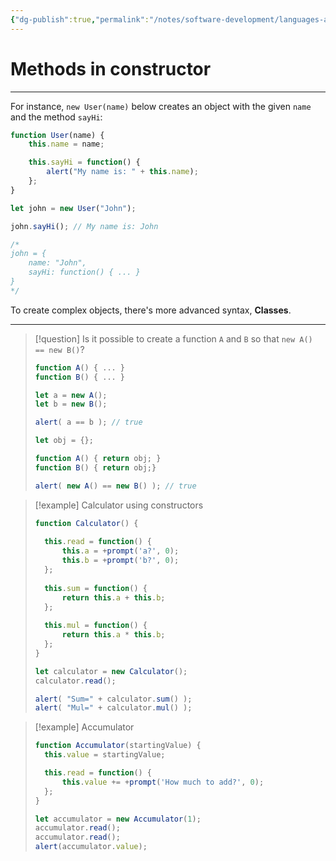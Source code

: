```yaml
---
{"dg-publish":true,"permalink":"/notes/software-development/languages-and-frameworks/web-development/front-end/javascript-vanilla/03-objects/05-constructor-operator-new/04-methods-in-constructor/","tags":["programming","webdevelopment","frontend","JavaScript"],"created":"2025-07-13T15:24:56.538+08:00"}
---
```


# Methods in constructor

--- 


For instance, `new User(name)` below creates an object with the given `name` and the method `sayHi`:
```javascript
function User(name) {
	this.name = name;

	this.sayHi = function() {
		alert("My name is: " + this.name);
	};
}

let john = new User("John");

john.sayHi(); // My name is: John

/*
john = {
	name: "John",
	sayHi: function() { ... }
}
*/
```

To create complex objects, there's more advanced syntax, __Classes__.

---

>[!question] Is it possible to create a function `A` and `B` so that `new A() == new B()`?
>```javascript
>function A() { ... }
>function B() { ... }
>
>let a = new A();
>let b = new B();
>
>alert( a == b ); // true
>```
>
>```javascript
>let obj = {};
>
>function A() { return obj; }
>function B() { return obj;}
>
>alert( new A() == new B() ); // true
>```

>[!example] Calculator using constructors
>```javascript
>function Calculator() {
>	
>	this.read = function() {
>		this.a = +prompt('a?', 0);
>		this.b = +prompt('b?', 0);
>	};
>	
>	this.sum = function() {
>		return this.a + this.b;
>	};
>	
>	this.mul = function() {
>		return this.a * this.b;
>	};
>}
>
>let calculator = new Calculator();
>calculator.read();
>
>alert( "Sum=" + calculator.sum() );
>alert( "Mul=" + calculator.mul() );
>```

>[!example] Accumulator
>```javascript
>function Accumulator(startingValue) {
>	this.value = startingValue;
>
>	this.read = function() {
>		this.value += +prompt('How much to add?', 0);
>	};
>}
>
>let accumulator = new Accumulator(1);
>accumulator.read();
>accumulator.read();
>alert(accumulator.value);
>```
